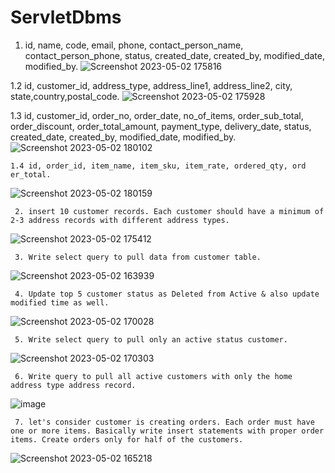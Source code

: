 # ServletDbms
 1. id, name, code, email, phone, contact_person_name, contact_person_phone, status, created_date, created_by, modified_date, modified_by.
![Screenshot 2023-05-02 175816](https://user-images.githubusercontent.com/126655509/235667045-6e684803-3581-48f7-b7ac-e69db0d70798.png)

   1.2  id, customer_id, address_type, address_line1, address_line2, city, state,country,postal_code.
   ![Screenshot 2023-05-02 175928](https://user-images.githubusercontent.com/126655509/235668530-9640615b-53b9-458a-a6a9-805567324c4f.png)



   1.3 id, customer_id, order_no, order_date, no_of_items, order_sub_total, order_discount, order_total_amount, payment_type, delivery_date, status, created_date, created_by, modified_date, modified_by.
![Screenshot 2023-05-02 180102](https://user-images.githubusercontent.com/126655509/235668723-463ae59d-c25e-4cce-a2c9-961fe000b25c.png)
     
    1.4 id, order_id, item_name, item_sku, item_rate, ordered_qty, ord er_total.
![Screenshot 2023-05-02 180159](https://user-images.githubusercontent.com/126655509/235668784-43789ba0-faba-4b55-b3ad-5b3ff1951e70.png)


     2. insert 10 customer records. Each customer should have a minimum of 2-3 address records with different address types.
![Screenshot 2023-05-02 175412](https://user-images.githubusercontent.com/126655509/235665596-cb009182-e854-4f64-852c-2b4025577a6c.png)


     3. Write select query to pull data from customer table. 
![Screenshot 2023-05-02 163939](https://user-images.githubusercontent.com/126655509/235650612-ad108606-d0dd-41bb-9c46-6ad2e37e9571.png)


     4. Update top 5 customer status as Deleted from Active & also update modified time as well.
![Screenshot 2023-05-02 170028](https://user-images.githubusercontent.com/126655509/235654417-cb6ab385-f564-41ad-b70c-c2ccfa299704.png)


     5. Write select query to pull only an active status customer.
    
![Screenshot 2023-05-02 170303](https://user-images.githubusercontent.com/126655509/235654826-49fa9735-dc3c-4dd0-b826-c95296083e70.png)




     6. Write query to pull all active customers with only the home address type address record.
![image](https://user-images.githubusercontent.com/126655509/235652680-3fb9b633-bffc-4152-950e-81aa767c415c.png)


     7. let's consider customer is creating orders. Each order must have one or more items. Basically write insert statements with proper order items. Create orders only for half of the customers.
![Screenshot 2023-05-02 165218](https://user-images.githubusercontent.com/126655509/235652943-284331eb-c95c-44d8-9456-522ddc373bee.png)



